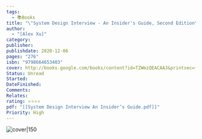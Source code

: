 ```yaml
---
tags:
  - 📚Books
title: "\"System Design Interview - An Insider's Guide, Second Edition\""
author:
  - "[Alex Xu]"
category: 
publisher: 
publishdate: 2020-12-06
pages: "276"
isbn: "9798664653403"
cover: http://books.google.com/books/content?id=TZWmzQEACAAJ&printsec=frontcover&img=1&zoom=1&source=gbs_api
Status: Unread
Started: 
DateFinished: 
Comments: 
Relates: 
rating: ⭐⭐⭐⭐
pdf: "[[System Design Interview An Insider’s Guide.pdf]]"
Priority: High
---
```

![cover|150](http://books.google.com/books/content?id=TZWmzQEACAAJ&printsec=frontcover&img=1&zoom=1&source=gbs_api)